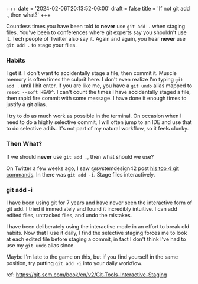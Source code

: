 +++
date = '2024-02-06T20:13:52-06:00'
draft = false
title = 'If not git add ., then what?'
+++

Countless times you have been told to **never** use `git add .` when staging files. You've been to conferences where git experts say you shouldn't use it. Tech people of Twitter also say it. Again and again, you hear **never** use `git add .` to stage your files. 

### Habits
I get it. I don't want to accidentally stage a file, then commit it. Muscle memory is often times the culprit here. I don't even realize I'm typing `git add .` until I hit enter. If you are like me, you have a `git undo` alias mapped to `reset --soft HEAD^`. I can't count the times I have accidentally staged a file, then rapid fire commit with some message. I have done it enough times to justify a git alias.

I try to do as much work as possible in the terminal. On occasion when I need to do a highly selective commit, I will often jump to an IDE and use that to do selective adds. It's not part of my natural workflow, so it feels clunky.

### Then What?
If we should **never** use `git add .`, then what should we use?

On Twitter a few weeks ago, I saw @systemdesign42 post [his top 4 git commands](https://twitter.com/systemdesign42/status/1745433212589936659). In there was `git add -i`. Stage files interactively. 

### git add -i
I have been using git for 7 years and have never seen the interactive form of git add. I tried it immediately and found it incredibly intuitive. I can add edited files, untracked files, and undo the mistakes.

I have been deliberately using the interactive mode in an effort to break old habits. Now that I use it daily, I find the selective staging forces me to look at each edited file before staging a commit, in fact I don't think I've had to use my `git undo` alias since.

Maybe I'm late to the game on this, but if you find yourself in the same position, try putting `git add -i` into your daily workflow.

ref:
https://git-scm.com/book/en/v2/Git-Tools-Interactive-Staging
